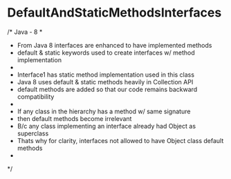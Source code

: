 # DefaultAndStaticMethodsInterfaces

/* Java - 8
 * 
 * From Java 8 interfaces are enhanced to have implemented methods
 * default & static keywords used to create interfaces w/ method implementation
 * 
 * Interface1 has static method implementation used in this class
 * Java 8 uses default & static methods heavily in Collection API 
 * default methods are added so that our code remains backward compatibility
 * 
 * If any class in the hierarchy has a method w/ same signature
 * then default methods become irrelevant
 * B/c any class implementing an interface already had Object as superclass
 * Thats why for clarity, interfaces not allowed to have Object class default methods
 *  
 */

